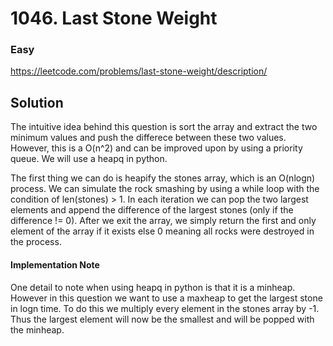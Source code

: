 # 1046. Last Stone Weight

### Easy

https://leetcode.com/problems/last-stone-weight/description/

## Solution

The intuitive idea behind this question is sort the array and extract the two minimum values and push the differece between these two values. However, this is a O(n^2) and can be improved upon by using a priority queue. We will use a heapq in python. 

The first thing we can do is heapify the stones array, which is an O(nlogn) process. We can simulate the rock smashing by using a while loop with the condition of len(stones) > 1. In each iteration we can pop the two largest elements and append the difference of the largest stones (only if the difference != 0). After we exit the array, we simply return the first and only element of the array if it exists else 0 meaning all rocks were destroyed in the process.

#### Implementation Note

One detail to note when using heapq in python is that it is a minheap. However in this question we want to use a maxheap to get the largest stone in logn time. To do this we multiply every element in the stones array by -1. Thus the largest element will now be the smallest and will be popped with the minheap.